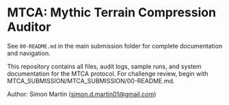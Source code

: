 # MTCA: Mythic Terrain Compression Auditor

See `00-README.md` in the main submission folder for complete documentation and navigation.

This repository contains all files, audit logs, sample runs, and system documentation for the MTCA protocol. For challenge review, begin with MTCA_SUBMISSION/MTCA_SUBMISSION/00-README.md.

Author: Simon Martin (simon.d.martin01@gmail.com)
